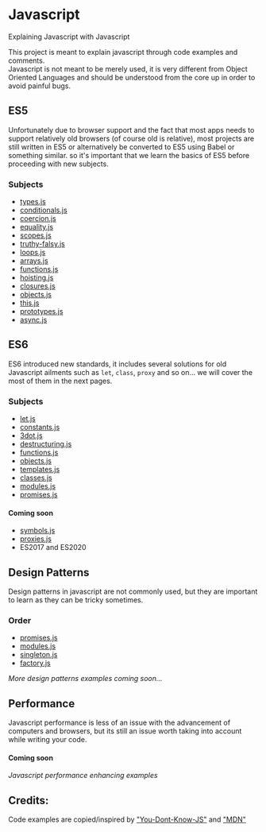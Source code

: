 # Javascript
Explaining Javascript with Javascript

This project is meant to explain javascript through code examples and comments.  
Javascript is not meant to be merely used, it is very different from Object Oriented Languages and should be understood from the core up in order to avoid painful bugs.

## ES5
Unfortunately due to browser support and the fact that most apps needs to support relatively old browsers (of course old is relative), most projects are still written in ES5 or alternatively be converted to ES5 using Babel or something similar.  so it's important that we learn the basics of ES5 before proceeding with new subjects.

### Subjects
- [types.js](ES5/types.js)
- [conditionals.js](ES5/conditionals.js)
- [coercion.js](ES5/coercion.js)
- [equality.js](ES5/equality.js)
- [scopes.js](ES5/scopes.js)
- [truthy-falsy.js](ES5/truthy-falsy.js)
- [loops.js](ES5/loops.js)
- [arrays.js](ES5/arrays.js)
- [functions.js](ES5/functions.js)
- [hoisting.js](ES5/hoisting.js)
- [closures.js](ES5/closures.js)
- [objects.js](ES5/objects.js)
- [this.js](ES5/this.js)
- [prototypes.js](ES5/prototypes.js)
- [async.js](ES5/async.js)

## ES6
ES6 introduced new standards, it includes several solutions for old Javascript ailments such as `let`, `class`, `proxy` and so on... we will cover the most of them in the next pages.

### Subjects
- [let.js](ES6/let.js)
- [constants.js](ES6/constants.js)
- [3dot.js](ES6/3dot.js)
- [destructuring.js](ES6/destructuring.js)
- [functions.js](ES6/functions.js)
- [objects.js](ES6/objects.js)
- [templates.js](ES6/templates.js)
- [classes.js](ES6/classes.js)
- [modules.js](ES6/modules.js)
- [promises.js](ES6/promises.js)

#### Coming soon
- [symbols.js](ES6/symbols.js)
- [proxies.js](ES6/proxies.js)
- ES2017 and ES2020

## Design Patterns
Design patterns in javascript are not commonly used, but they are important to learn as they can be tricky sometimes.  

### Order
- [promises.js](Patterns/promises.js)
- [modules.js](Patterns/modules.js)
- [singleton.js](Patterns/singleton.js)
- [factory.js](Patterns/factory.js)

_More design patterns examples coming soon..._

## Performance
Javascript performance is less of an issue with the advancement of computers and browsers, but its still an issue worth taking into account while writing your code.

#### Coming soon
_Javascript performance enhancing examples_

## Credits:  
Code examples are copied/inspired by ["You-Dont-Know-JS"](https://github.com/getify/You-Dont-Know-JS) and ["MDN"](https://developer.mozilla.org/en-US/)


